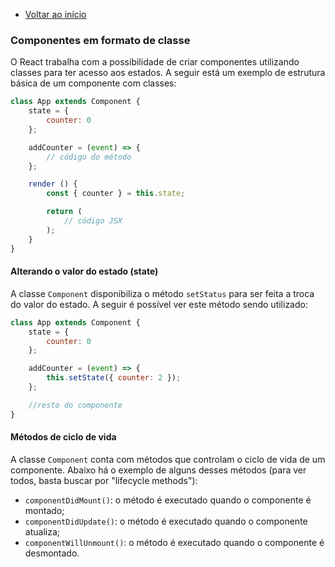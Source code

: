 - [Voltar ao início](../README.md)

### Componentes em formato de classe

O React trabalha com a possibilidade de criar componentes utilizando classes para ter acesso aos estados. A seguir está um exemplo de estrutura básica de um componente com classes: 

```javascript
class App extends Component {
    state = {
        counter: 0
    };

    addCounter = (event) => {
        // código do método
    };

    render () {
        const { counter } = this.state;

        return (
            // código JSX
        );
    }
}
```

#### Alterando o valor do estado (state)

A classe `Component` disponibiliza o método `setStatus` para ser feita a troca do valor do estado. A seguir é possível ver este método sendo utilizado:

```javascript
class App extends Component {
    state = {
        counter: 0
    };

    addCounter = (event) => {
        this.setState({ counter: 2 });
    };

    //resto do componente
}
```

#### Métodos de ciclo de vida

A classe `Component` conta com métodos que controlam o ciclo de vida de um componente. Abaixo há o exemplo de alguns desses métodos (para ver todos, basta buscar por "lifecycle methods"):

- `componentDidMount()`: o método é executado quando o componente é montado;
- `componentDidUpdate()`: o método é executado quando o componente atualiza;
- `componentWillUnmount()`: o método é executado quando o componente é desmontado.